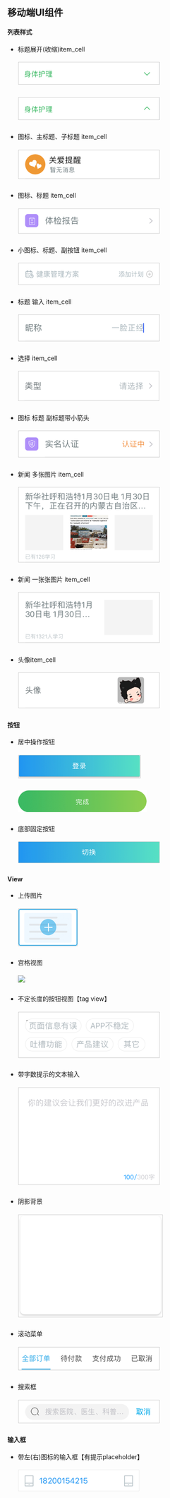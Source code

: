 ## 移动端UI组件

#### 列表样式

- 标题展开(收缩)item_cell

  ##### ![](./imgs/up_down_cell.png)

  ##### ![](./imgs/down_cell.png)

- 图标、主标题、子标题 item_cell

  ##### ![icon_main_sub_title_cell](./imgs/icon_main_sub_title_cell.png)

- 图标、标题 item_cell

  ##### ![icon_cell](./imgs/icon_cell.png)

- 小图标、标题、副按钮 item_cell

  ##### ![icon_title_cell](./imgs/icon_title_cell.png)

- 标题 输入 item_cell

  ##### ![input_cell](./imgs/input_cell.png)

- 选择 item_cell

  ##### ![text_cell](./imgs/text_cell.png)

- 图标 标题 副标题带小箭头

  ##### ![main_icon_subtitle_cell](./imgs/main_icon_subtitle_cell.png)

- 新闻 多张图片 item_cell

  ##### ![new_more_cell](./imgs/new_more_cell.png)

- 新闻 一张张图片 item_cell

  ##### ![new_more_cell](./imgs/news_one_cell.png)

- 头像item_cell

  ##### ![profile_cell](./imgs/profile_cell.png)



#### 按钮

- 居中操作按钮

  ##### ![center_btn](./imgs/center_btn.png)

  ##### ![](./imgs/big_btn.png)

- 底部固定按钮

  ##### ![full_btn](./imgs/full_btn.png)



#### View

- 上传图片

  ##### ![upload_img](./imgs/upload_img.png)


- 宫格视图

  ##### ![](/Users/cdct/Desktop/grid_view.png)

- 不定长度的按钮视图【tag view】

  ##### ![](./imgs/tag_view.png)

- 带字数提示的文本输入

  ##### ![](./imgs/tip_textview.png)

- 阴影背景

  ##### ![shadow_view](./imgs/shadow_view.png)

- 滚动菜单

  ##### ![scroll_titleview](./imgs/scroll_titleview.png)

- 搜索框

  ##### ![search_bar](./imgs/search_bar.png)

#### 输入框
- 带左(右)图标的输入框【有提示placeholder】

    ##### ![](./imgs/ic_input_textfiled.png)